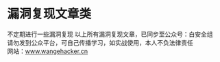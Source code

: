 # 漏洞复现文章类
不定期进行一些漏洞复现
以上所有漏洞复现文章，已同步至公众号：白安全组</br>
请勿发到公众平台，可自己传播学习，如实战使用，本人不负法律责任</br>
网站：www.wangehacker.cn

